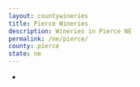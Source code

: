 ```yaml
---
layout: countywineries
title: Pierce Wineries
description: Wineries in Pierce NE
permalink: /ne/pierce/
county: pierce
state: ne
---
```

-
